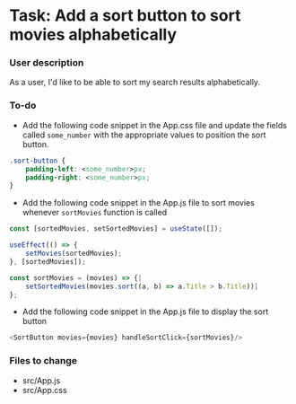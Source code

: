 # Task: Add a sort button to sort movies alphabetically

### User description

As a user, I'd like to be able to sort my search results alphabetically.

### To-do
-  Add the following code snippet in the App.css file and update the fields called `some_number` with the appropriate values to position the sort button.
```css
.sort-button {
	padding-left: <some_number>px;
	padding-right: <some_number>px;
}
```

-  Add the following code snippet in the App.js file to sort movies whenever `sortMovies` function is called
```js
const [sortedMovies, setSortedMovies] = useState([]);

useEffect(() => {
	setMovies(sortedMovies);
}, [sortedMovies]);

const sortMovies = (movies) => {|
	setSortedMovies(movies.sort((a, b) => a.Title > b.Title))|
};

```

-  Add the following code snippet in the App.js file to display the sort button
```js
<SortButton movies={movies} handleSortClick={sortMovies}/>
```
### Files to change

- src/App.js
- src/App.css
